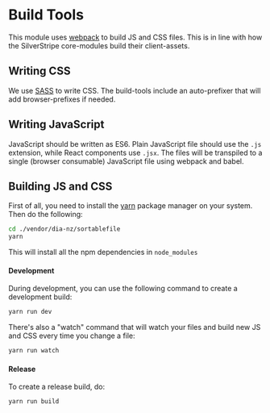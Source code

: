 # Build Tools

This module uses [webpack](https://webpack.js.org/) to build JS and CSS files. 
This is in line with how the SilverStripe core-modules build their client-assets.

## Writing CSS

We use [SASS](http://sass-lang.com/) to write CSS. The build-tools include an auto-prefixer that will add browser-prefixes if needed.

## Writing JavaScript

JavaScript should be written as ES6.
Plain JavaScript file should use the `.js` extension, while React components use `.jsx`.
The files will be transpiled to a single (browser consumable) JavaScript file using webpack and babel.

## Building JS and CSS

First of all, you need to install the [yarn](https://yarnpkg.com/en/) package manager on your system.
Then do the following:

```bash
cd ./vendor/dia-nz/sortablefile
yarn
```

This will install all the npm dependencies in `node_modules`

#### Development

During development, you can use the following command to create a development build:

```bash
yarn run dev
```

There's also a "watch" command that will watch your files and build new JS and CSS every time you change a file:

```bash
yarn run watch
```

#### Release

To create a release build, do:

```bash
yarn run build
```


